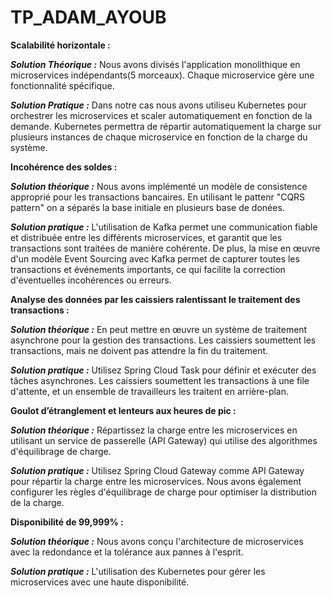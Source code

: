 # TP_ADAM_AYOUB
 
**Scalabilité horizontale :** 

***Solution Théorique :***
Nous avons divisés l'application monolithique en microservices indépendants(5 morceaux). 
Chaque microservice gère une fonctionnalité spécifique. 

***Solution Pratique :***
Dans notre cas nous avons utiliseu Kubernetes pour orchestrer les microservices et scaler automatiquement en fonction de la demande. Kubernetes permettra de répartir automatiquement la charge sur plusieurs instances de chaque microservice en fonction de la charge du système.

**Incohérence des soldes :**

***Solution théorique :***
Nous avons implémenté un modèle de consistence approprié pour les transactions bancaires. En utilisant le pattenr "CQRS pattern" on a séparés la base initiale en plusieurs base de donées.

***Solution pratique :*** 
L'utilisation de Kafka permet une communication fiable et distribuée entre les différents microservices, et garantit que les transactions sont traitées de manière cohérente. De plus, la mise en œuvre d'un modèle Event Sourcing avec Kafka permet de capturer toutes les transactions et événements importants, ce qui facilite la correction d'éventuelles incohérences ou erreurs.

**Analyse des données par les caissiers ralentissant le traitement des transactions :**

***Solution théorique :***
En peut mettre en œuvre un système de traitement asynchrone pour la gestion des transactions. Les caissiers soumettent les transactions, mais ne doivent pas attendre la fin du traitement.

***Solution pratique :*** 
Utilisez Spring Cloud Task pour définir et exécuter des tâches asynchrones. Les caissiers soumettent les transactions à une file d'attente, et un ensemble de travailleurs les traitent en arrière-plan.

**Goulot d’étranglement et lenteurs aux heures de pic :**

***Solution théorique :*** 
Répartissez la charge entre les microservices en utilisant un service de passerelle (API Gateway) qui utilise des algorithmes d'équilibrage de charge.

***Solution pratique :*** 
Utilisez Spring Cloud Gateway comme API Gateway pour répartir la charge entre les microservices. Nous avons également configurer les règles d'équilibrage de charge pour optimiser la distribution de la charge.

**Disponibilité de 99,999% :**

***Solution théorique :*** 
Nous avons conçu l'architecture de microservices avec la redondance et la tolérance aux pannes à l'esprit.

***Solution pratique :*** 
L'utilisation des Kubernetes pour gérer les microservices avec une haute disponibilité.



